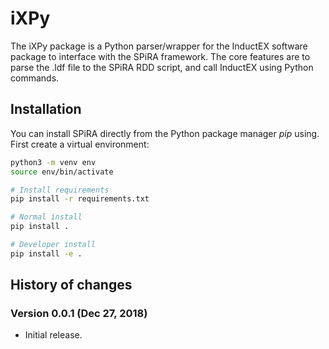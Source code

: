 # iXPy

The iXPy package is a Python parser/wrapper for the InductEX software package to interface with the 
SPiRA framework. The core features are to parse the .ldf file to the SPiRA RDD script, 
and call InductEX using Python commands.

## Installation

You can install SPiRA directly from the Python package manager *pip* using.
First create a virtual environment:

```bash
python3 -m venv env
source env/bin/activate

# Install requirements
pip install -r requirements.txt

# Normal install
pip install .

# Developer install
pip install -e .
```

## History of changes

### Version 0.0.1 (Dec 27, 2018)
* Initial release.




